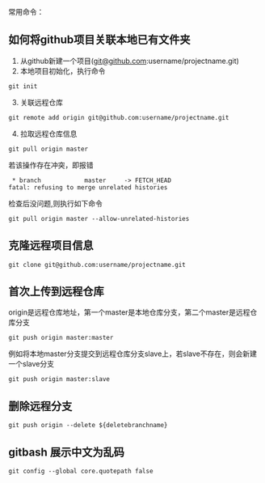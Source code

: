 常用命令：
## 如何将github项目关联本地已有文件夹
1. 从github新建一个项目(git@github.com:username/projectname.git)
2. 本地项目初始化，执行命令
```
git init
```
3. 关联远程仓库
```
git remote add origin git@github.com:username/projectname.git
```
4. 拉取远程仓库信息
```
git pull origin master
```
若该操作存在冲突，即报错
```
 * branch            master     -> FETCH_HEAD
fatal: refusing to merge unrelated histories
```
检查后没问题,则执行如下命令
```
git pull origin master --allow-unrelated-histories
```


## 克隆远程项目信息
```
git clone git@github.com:username/projectname.git
```


## 首次上传到远程仓库
origin是远程仓库地址，第一个master是本地仓库分支，第二个master是远程仓库分支
```
git push origin master:master
```
例如将本地master分支提交到远程仓库分支slave上，若slave不存在，则会新建一个slave分支
```
git push origin master:slave
```

## 删除远程分支
```
git push origin --delete ${deletebranchname}
```

## gitbash 展示中文为乱码
```
git config --global core.quotepath false
```